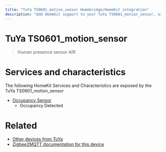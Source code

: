 ```yaml
---
title: "TuYa TS0601_motion_sensor Homebridge/HomeKit integration"
description: "Add HomeKit support to your TuYa TS0601_motion_sensor, using Homebridge, Zigbee2MQTT and homebridge-z2m."
---
```

<!---
This file has been GENERATED using src/docgen/docgen.ts
DO NOT EDIT THIS FILE MANUALLY!
-->
# TuYa TS0601_motion_sensor
> Human presence sensor AIR


# Services and characteristics
The following HomeKit Services and Characteristics are exposed by
the TuYa TS0601_motion_sensor

* [Occupancy Sensor](../../sensors.md)
  * Occupancy Detected


# Related
* [Other devices from TuYa](../index.md#tuya)
* [Zigbee2MQTT documentation for this device](https://www.zigbee2mqtt.io/devices/TS0601_motion_sensor.html)